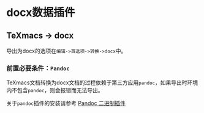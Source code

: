 # docx数据插件
## TeXmacs -> docx
导出为docx的选项在`编辑->首选项->转换->docx`中。

### 前置必要条件：`Pandoc`
TeXmacs文档转换为docx文档的过程依赖于第三方应用`pandoc`，如果导出时环境内不包含`pandoc`，则会报错而无法导出。

关于`pandoc`插件的安装请参考 [Pandoc 二进制插件](./plugin_binary_pandoc.md)
